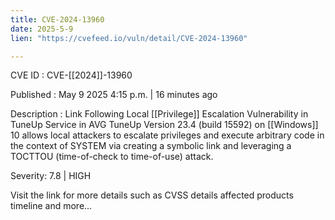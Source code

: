 ```yaml
---
title: CVE-2024-13960
date: 2025-5-9
lien: "https://cvefeed.io/vuln/detail/CVE-2024-13960"

---
```


CVE ID : CVE-[[2024]]-13960

Published :  May 9
2025
4:15 p.m. | 16 minutes ago

Description : Link Following Local [[Privilege]] Escalation Vulnerability in TuneUp Service in AVG TuneUp Version 23.4 (build 15592) on [[Windows]] 10 allows local attackers to escalate privileges and execute arbitrary code in the context of SYSTEM via creating a symbolic link and leveraging a TOCTTOU (time-of-check to time-of-use) attack.

Severity: 7.8 | HIGH

Visit the link for more details
such as CVSS details
affected products
timeline
and more...
